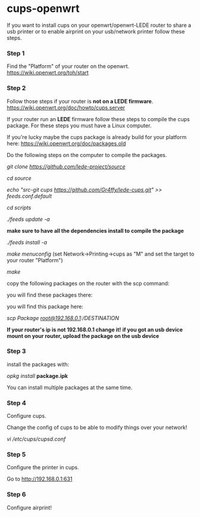 # cups-openwrt
If you want to install cups on your openwrt/openwrt-LEDE router to share a usb printer or to enable airprint on your usb/network printer follow these steps.

### Step 1
Find the "Platform" of your router on the openwrt. https://wiki.openwrt.org/toh/start

### Step 2
Follow those steps if your router is **not on a LEDE firmware**. https://wiki.openwrt.org/doc/howto/cups.server

If your router run an **LEDE** firmware follow these steps to compile the cups package. For these steps you must have a Linux computer. 

If you're lucky maybe the cups package is already build for your platform here: https://wiki.openwrt.org/doc/packages.old

Do the following steps on the computer to compile the packages.

*git clone https://github.com/lede-project/source*

*cd source*

*echo "src-git cups https://github.com/Gr4ffy/lede-cups.git" >> feeds.conf.default*

*cd scripts*

*./feeds update -a*

**make sure to have all the dependencies install to compile the package**

*./feeds install -a*

*make menuconfig* (set Network->Printing->cups as "M" and set the target to your router "Platform")

*make*

copy the following packages on the router with the scp command: 

you will find these packages there:


you will find this package here:


*scp Package root@192.168.0.1:/DESTINATION*

**If your router's ip is not 192.168.0.1 change it!**
**if you got an usb device mount on your router, upload the package on the usb device**

### Step 3
install the packages with:

*opkg install* **package.ipk**

You can install multiple packages at the same time.

### Step 4
Configure cups.

Change the config of cups to be able to modify things over your network!

*vi /etc/cups/cupsd.conf*

### Step 5
Configure the printer in cups.

Go to http://192.168.0.1:631


### Step 6
Configure airprint!

